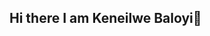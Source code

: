 ## Hi there  I am Keneilwe Baloyi👋

<!--
**Keneilwe-B/Keneilwe-B** is a ✨ _special_ ✨ repository because its `README.md` (this file) appears on your GitHub profile.

Here are some ideas to get you started:

- 🔭 I’m currently working on obtaining a Degree in Computer Science and Information Systems  ...
- 🌱 I’m currently learning Java and Python...
- 👯 I have a collaborated with my class mates we were working ono a game developmnt project...
- 🤔 I’m looking for help with ...
- 💬 Ask me about ...
- 📫 How to reach me: keneilweb59@gmail.com...
- 😄 Pronouns: ...
- ⚡ Fun fact:  ...
-->
